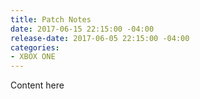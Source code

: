 ```yaml
---
title: Patch Notes
date: 2017-06-15 22:15:00 -04:00
release-date: 2017-06-05 22:15:00 -04:00
categories:
- XBOX ONE
---
```


Content here
